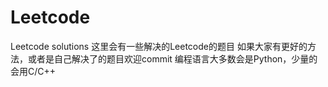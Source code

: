 # Leetcode
Leetcode solutions
这里会有一些解决的Leetcode的题目
如果大家有更好的方法，或者是自己解决了的题目欢迎commit
编程语言大多数会是Python，少量的会用C/C++

